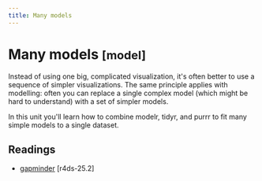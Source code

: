 ```yaml
---
title: Many models
---
```


<!-- Generated automatically from model-many.yml. Do not edit by hand -->

# Many models <small class='model'>[model]</small>


Instead of using one big, complicated visualization, it's often better to
use a sequence of simpler visualizations. The same principle applies with
modelling: often you can replace a single complex model (which might be
hard to understand) with a set of simpler models.

In this unit you'll learn how to combine modelr, tidyr, and purrr to
fit many simple models to a single dataset.

## Readings

  * [gapminder](http://r4ds.had.co.nz/many-models.html#gapminder) [r4ds-25.2]


